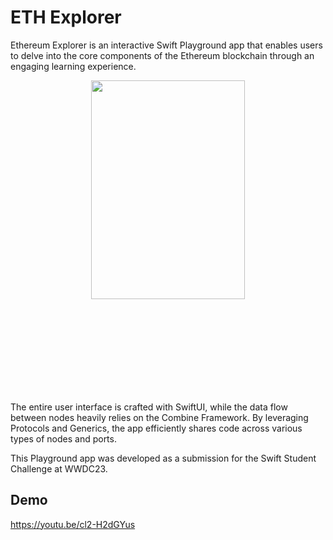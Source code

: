 # ETH Explorer

Ethereum Explorer is an interactive Swift Playground app that enables users to delve into the core components of the Ethereum blockchain through an engaging learning experience.

<p align="center" width="100%">
    <img width="70%" style="max-height:500px" src="https://github.com/alessionossa/eth-explorer-wwdc23/assets/17525117/f6132d2f-a373-4f59-a6f4-18308c2faaa2">
</p>


The entire user interface is crafted with SwiftUI, while the data flow between nodes heavily relies on the Combine Framework. By leveraging Protocols and Generics, the app efficiently shares code across various types of nodes and ports.

This Playground app was developed as a submission for the Swift Student Challenge at WWDC23.

## Demo
https://youtu.be/cl2-H2dGYus
